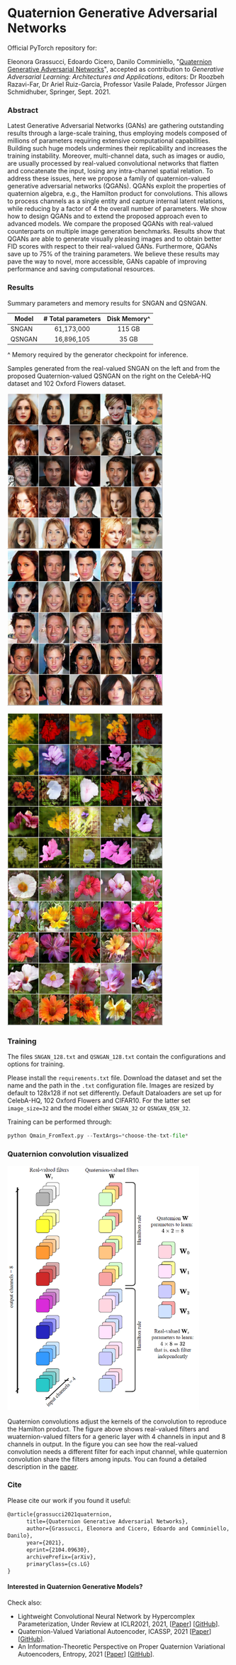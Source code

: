# Quaternion Generative Adversarial Networks
Official PyTorch repository for:

Eleonora Grassucci, Edoardo Cicero, Danilo Comminiello, "[Quaternion Generative Adversarial Networks](https://arxiv.org/pdf/2104.09630.pdf)", accepted as contribution to <i>Generative Adversarial Learning: Architectures and Applications</i>, editors:  Dr Roozbeh Razavi-Far, Dr Ariel Ruiz-Garcia, Professor Vasile Palade, Professor Jürgen Schmidhuber, Springer, Sept. 2021.

### Abstract

Latest Generative Adversarial Networks (GANs) are gathering outstanding results through a large-scale training, thus employing models composed of millions of parameters requiring extensive computational capabilities. Building such huge models undermines their replicability and increases the training instability. Moreover, multi-channel data, such as images or audio, are usually processed by real-valued convolutional networks that flatten and concatenate the input, losing any intra-channel spatial relation. To address these issues, here we propose a family of quaternion-valued generative adversarial networks (QGANs). QGANs exploit the properties of quaternion algebra, e.g., the Hamilton product for convolutions. This allows to process channels as a single entity and capture internal latent relations, while reducing by a factor of 4 the overall number of parameters. We show how to design QGANs and to extend the proposed approach even to advanced models. We compare the proposed QGANs with real-valued counterparts on multiple image generation benchmarks. Results show that QGANs are able to generate visually pleasing images and to obtain better FID scores with respect to their real-valued GANs. Furthermore, QGANs save up to 75% of the training parameters. We believe these results may pave the way to novel, more accessible, GANs capable of improving performance and saving computational resources.

### Results

Summary parameters and memory results for SNGAN and QSNGAN.

| Model  | # Total parameters | Disk Memory^|
|--------|:------------------:|:---------:|
| SNGAN  |     61,173,000     |   115 GB  |
| QSNGAN |     16,896,105     |   35 GB   |

^ Memory required by the generator checkpoint for inference.

Samples generated from the real-valued SNGAN on the left and from the proposed Quaternion-valued QSNGAN on the right on the CelebA-HQ dataset and 102 Oxford Flowers dataset.

<img src="./samples/CelebAHQ-SNGAN.png" width="350" height="350"/>          <img src="./samples/CelebAHQ-QSNGAN_QSN.png" width="350" height="350"/>

<img src="./samples/flowers-SNGAN.png" width="350" height="350"/>          <img src="./samples/flowers-QSNGAN_QSN.png" width="350" height="350"/>


### Training

The files `SNGAN_128.txt` and `QSNGAN_128.txt` contain the configurations and options for training.

Please install the `requirements.txt` file. Download the dataset and set the name and the path in the `.txt` configuration file. Images are resized by default to 128x128 if not set differently. Default Dataloaders are set up for CelebA-HQ, 102 Oxford Flowers and CIFAR10. For the latter set `image_size=32` and the model either `SNGAN_32` or `QSNGAN_QSN_32`.

Training can be performed through:

```python
python Qmain_FromText.py --TextArgs=*choose-the-txt-file*
```

### Quaternion convolution visualized

<img src="./samples/quaternion_conv_filters.png" width="433" height="550"/>

Quaternion convolutions adjust the kernels of the convolution to reproduce the Hamilton product. The figure above shows real-valued filters and wuaternion-valued filters for a generic layer with 4 channels in input and 8 channels in output. In the figure you can see how the real-valued convolution needs a different filter for each input channel, while quaternion convolution share the filters among inputs. You can found a detailed description in the [paper](https://arxiv.org/pdf/2104.09630.pdf).


### Cite

Please cite our work if you found it useful:

```
@article{grassucci2021quaternion,
      title={Quaternion Generative Adversarial Networks}, 
      author={Grassucci, Eleonora and Cicero, Edoardo and Comminiello, Danilo},
      year={2021},
      eprint={2104.09630},
      archivePrefix={arXiv},
      primaryClass={cs.LG}
}
```

#### Interested in Quaternion Generative Models?

Check also: 

* Lightweight Convolutional Neural Network by Hypercomplex Parameterization, Under Review at ICLR2021, 2021, [[Paper](https://arxiv.org/pdf/2110.04176.pdf)] [[GitHub](https://github.com/elegan23/hypernets)].
* Quaternion-Valued Variational Autoencoder, ICASSP, 2021 [[Paper](https://arxiv.org/pdf/2010.11647.pdf)] [[GitHub](https://github.com/eleGAN23/QVAE)].
* An Information-Theoretic Perspective on Proper Quaternion Variational Autoencoders, Entropy, 2021 [[Paper](https://www.mdpi.com/1099-4300/23/7/856)] [[GitHub](https://github.com/eleGAN23/QVAE)].


